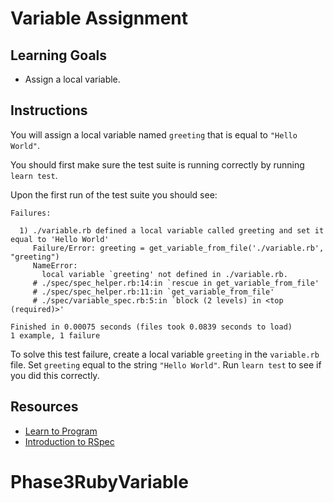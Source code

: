 # Variable Assignment

## Learning Goals

- Assign a local variable.

## Instructions

You will assign a local variable named `greeting` that is equal to `"Hello World"`.

You should first make sure the test suite is running correctly by running `learn test`.

Upon the first run of the test suite you should see:

```
Failures:

  1) ./variable.rb defined a local variable called greeting and set it equal to 'Hello World'
     Failure/Error: greeting = get_variable_from_file('./variable.rb', "greeting")
     NameError:
       local variable `greeting' not defined in ./variable.rb.
     # ./spec/spec_helper.rb:14:in `rescue in get_variable_from_file'
     # ./spec/spec_helper.rb:11:in `get_variable_from_file'
     # ./spec/variable_spec.rb:5:in `block (2 levels) in <top (required)>'

Finished in 0.00075 seconds (files took 0.0839 seconds to load)
1 example, 1 failure
```

To solve this test failure, create a local variable `greeting` in the `variable.rb` file. Set `greeting` equal to the string `"Hello World"`. Run `learn test` to see if you did this correctly.

## Resources
* [Learn to Program](https://pine.fm/LearnToProgram/chap_03.html)
* [Introduction to RSpec](http://blog.teamtreehouse.com/an-introduction-to-rspec)

# Phase3RubyVariable
